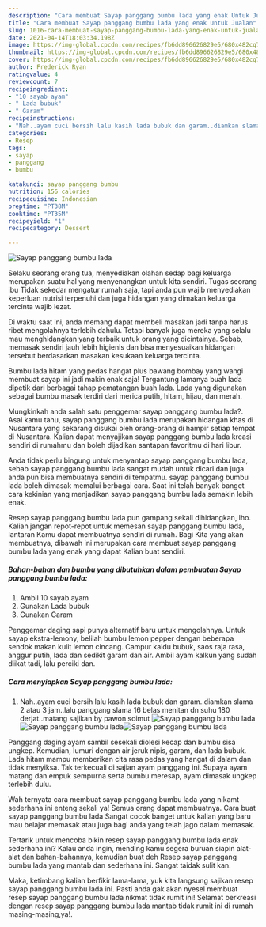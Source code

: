 ```yaml
---
description: "Cara membuat Sayap panggang bumbu lada yang enak Untuk Jualan"
title: "Cara membuat Sayap panggang bumbu lada yang enak Untuk Jualan"
slug: 1016-cara-membuat-sayap-panggang-bumbu-lada-yang-enak-untuk-jualan
date: 2021-04-14T18:03:34.198Z
image: https://img-global.cpcdn.com/recipes/fb6dd896626829e5/680x482cq70/sayap-panggang-bumbu-lada-foto-resep-utama.jpg
thumbnail: https://img-global.cpcdn.com/recipes/fb6dd896626829e5/680x482cq70/sayap-panggang-bumbu-lada-foto-resep-utama.jpg
cover: https://img-global.cpcdn.com/recipes/fb6dd896626829e5/680x482cq70/sayap-panggang-bumbu-lada-foto-resep-utama.jpg
author: Frederick Ryan
ratingvalue: 4
reviewcount: 7
recipeingredient:
- "10 sayab ayam"
- " Lada bubuk"
- " Garam"
recipeinstructions:
- "Nah..ayam cuci bersih lalu kasih lada bubuk dan garam..diamkan slama 2 atau 3 jam..lalu panggang slama 16 belas menitan dn suhu 180 derjat..matang sajikan by pawon soimut"
categories:
- Resep
tags:
- sayap
- panggang
- bumbu

katakunci: sayap panggang bumbu 
nutrition: 156 calories
recipecuisine: Indonesian
preptime: "PT38M"
cooktime: "PT35M"
recipeyield: "1"
recipecategory: Dessert

---
```



![Sayap panggang bumbu lada](https://img-global.cpcdn.com/recipes/fb6dd896626829e5/680x482cq70/sayap-panggang-bumbu-lada-foto-resep-utama.jpg)

Selaku seorang orang tua, menyediakan olahan sedap bagi keluarga merupakan suatu hal yang menyenangkan untuk kita sendiri. Tugas seorang ibu Tidak sekedar mengatur rumah saja, tapi anda pun wajib menyediakan keperluan nutrisi terpenuhi dan juga hidangan yang dimakan keluarga tercinta wajib lezat.

Di waktu  saat ini, anda memang dapat membeli masakan jadi tanpa harus ribet mengolahnya terlebih dahulu. Tetapi banyak juga mereka yang selalu mau menghidangkan yang terbaik untuk orang yang dicintainya. Sebab, memasak sendiri jauh lebih higienis dan bisa menyesuaikan hidangan tersebut berdasarkan masakan kesukaan keluarga tercinta. 

Bumbu lada hitam yang pedas hangat plus bawang bombay yang wangi membuat sayap ini jadi makin enak saja! Tergantung lamanya buah lada dipetik dari berbagai tahap pematangan buah lada. Lada yang digunakan sebagai bumbu masak terdiri dari merica putih, hitam, hijau, dan merah.

Mungkinkah anda salah satu penggemar sayap panggang bumbu lada?. Asal kamu tahu, sayap panggang bumbu lada merupakan hidangan khas di Nusantara yang sekarang disukai oleh orang-orang di hampir setiap tempat di Nusantara. Kalian dapat menyajikan sayap panggang bumbu lada kreasi sendiri di rumahmu dan boleh dijadikan santapan favoritmu di hari libur.

Anda tidak perlu bingung untuk menyantap sayap panggang bumbu lada, sebab sayap panggang bumbu lada sangat mudah untuk dicari dan juga anda pun bisa membuatnya sendiri di tempatmu. sayap panggang bumbu lada boleh dimasak memalui berbagai cara. Saat ini telah banyak banget cara kekinian yang menjadikan sayap panggang bumbu lada semakin lebih enak.

Resep sayap panggang bumbu lada pun gampang sekali dihidangkan, lho. Kalian jangan repot-repot untuk memesan sayap panggang bumbu lada, lantaran Kamu dapat membuatnya sendiri di rumah. Bagi Kita yang akan membuatnya, dibawah ini merupakan cara membuat sayap panggang bumbu lada yang enak yang dapat Kalian buat sendiri.

<!--inarticleads1-->

##### Bahan-bahan dan bumbu yang dibutuhkan dalam pembuatan Sayap panggang bumbu lada:

1. Ambil 10 sayab ayam
1. Gunakan  Lada bubuk
1. Gunakan  Garam


Penggemar daging sapi punya alternatif baru untuk mengolahnya. Untuk sayap ekstra-lemony, belilah bumbu lemon pepper dengan beberapa sendok makan kulit lemon cincang. Campur kaldu bubuk, saos raja rasa, anggur putih, lada dan sedikit garam dan air. Ambil ayam kalkun yang sudah diikat tadi, lalu perciki dan. 

<!--inarticleads2-->

##### Cara menyiapkan Sayap panggang bumbu lada:

1. Nah..ayam cuci bersih lalu kasih lada bubuk dan garam..diamkan slama 2 atau 3 jam..lalu panggang slama 16 belas menitan dn suhu 180 derjat..matang sajikan by pawon soimut
<img src="https://img-global.cpcdn.com/steps/ad3c2d291fba62d6/160x128cq70/sayap-panggang-bumbu-lada-langkah-memasak-1-foto.jpg" alt="Sayap panggang bumbu lada"><img src="https://img-global.cpcdn.com/steps/74815ebb14fdeaca/160x128cq70/sayap-panggang-bumbu-lada-langkah-memasak-1-foto.jpg" alt="Sayap panggang bumbu lada"><img src="https://img-global.cpcdn.com/steps/9887c9e1bda745ce/160x128cq70/sayap-panggang-bumbu-lada-langkah-memasak-1-foto.jpg" alt="Sayap panggang bumbu lada">

Panggang daging ayam sambil sesekali diolesi kecap dan bumbu sisa ungkep. Kemudian, lumuri dengan air jeruk nipis, garam, dan lada bubuk. Lada hitam mampu memberikan cita rasa pedas yang hangat di dalam dan tidak menyiksa. Tak terkecuali di sajian ayam panggang ini. Supaya ayam matang dan empuk sempurna serta bumbu meresap, ayam dimasak ungkep terlebih dulu. 

Wah ternyata cara membuat sayap panggang bumbu lada yang nikamt sederhana ini enteng sekali ya! Semua orang dapat membuatnya. Cara buat sayap panggang bumbu lada Sangat cocok banget untuk kalian yang baru mau belajar memasak atau juga bagi anda yang telah jago dalam memasak.

Tertarik untuk mencoba bikin resep sayap panggang bumbu lada enak sederhana ini? Kalau anda ingin, mending kamu segera buruan siapin alat-alat dan bahan-bahannya, kemudian buat deh Resep sayap panggang bumbu lada yang mantab dan sederhana ini. Sangat taidak sulit kan. 

Maka, ketimbang kalian berfikir lama-lama, yuk kita langsung sajikan resep sayap panggang bumbu lada ini. Pasti anda gak akan nyesel membuat resep sayap panggang bumbu lada nikmat tidak rumit ini! Selamat berkreasi dengan resep sayap panggang bumbu lada mantab tidak rumit ini di rumah masing-masing,ya!.


